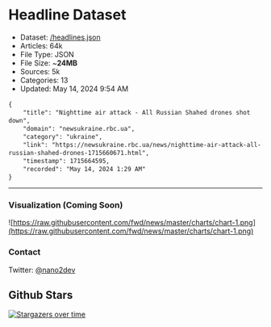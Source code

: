 # Headline Dataset

- Dataset: [/headlines.json](https://raw.githubusercontent.com/fwd/news/master/headlines.json) 
- Articles: 64k
- File Type: JSON
- File Size: ~**24MB**
- Sources: 5k
- Categories: 13
- Updated: May 14, 2024 9:54 AM

```
{
    "title": "Nighttime air attack - All Russian Shahed drones shot down",
    "domain": "newsukraine.rbc.ua",
    "category": "ukraine",
    "link": "https://newsukraine.rbc.ua/news/nighttime-air-attack-all-russian-shahed-drones-1715660671.html",
    "timestamp": 1715664595,
    "recorded": "May 14, 2024 1:29 AM"
}
```

---

### Visualization (Coming Soon)

![https://raw.githubusercontent.com/fwd/news/master/charts/chart-1.png](https://raw.githubusercontent.com/fwd/news/master/charts/chart-1.png)

### Contact 

Twitter: [@nano2dev](https://twitter.com/nano2dev)

## Github Stars

[![Stargazers over time](https://starchart.cc/fwd/news.svg)](https://starchart.cc/fwd/news)
